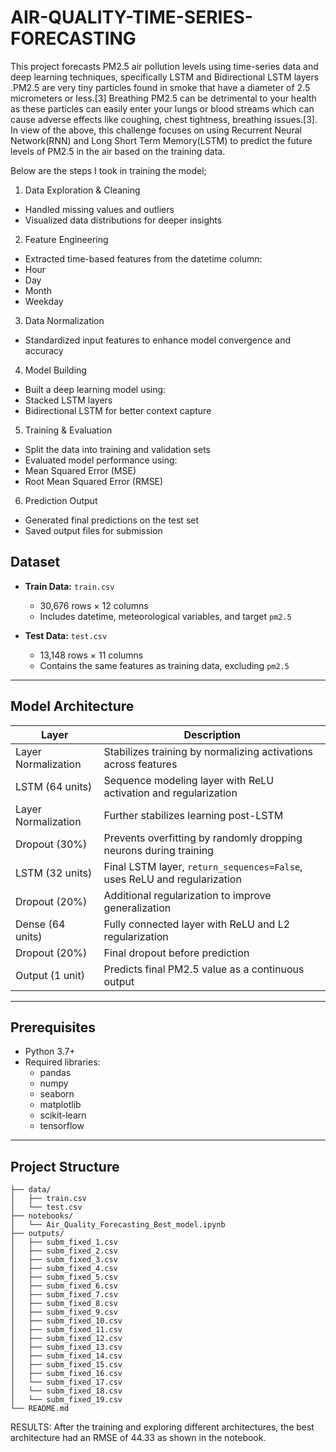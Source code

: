 # AIR-QUALITY-TIME-SERIES-FORECASTING
This project forecasts PM2.5 air pollution levels using time-series data and deep learning techniques, specifically LSTM and Bidirectional LSTM layers .PM2.5 are very tiny particles found in smoke that have a diameter of 2.5 micrometers or
less.[3] Breathing PM2.5 can be detrimental to your health as these particles can easily
enter your lungs or blood streams which can cause adverse effects like coughing, chest
tightness, breathing issues.[3].
In view of the above, this challenge focuses on using Recurrent Neural Network(RNN) and
Long Short Term Memory(LSTM) to predict the future levels of PM2.5 in the air based on
the training data.


Below are the steps I took in training the model;
 1. Data Exploration & Cleaning
  - Handled missing values and outliers  
  - Visualized data distributions for deeper insights
 2. Feature Engineering
  - Extracted time-based features from the datetime column:
  - Hour
  - Day
  - Month
  - Weekday  
 3. Data Normalization
  - Standardized input features to enhance model convergence and accuracy  
 4. Model Building
  - Built a deep learning model using:
  - Stacked LSTM layers
  - Bidirectional LSTM for better context capture  
 5. Training & Evaluation
  - Split the data into training and validation sets  
  - Evaluated model performance using:
  - Mean Squared Error (MSE)
  - Root Mean Squared Error (RMSE)  
6. Prediction Output
  - Generated final predictions on the test set  
  - Saved output files for submission

## Dataset

- **Train Data:** `train.csv`  
  - 30,676 rows × 12 columns  
  - Includes datetime, meteorological variables, and target `pm2.5`

- **Test Data:** `test.csv`  
  - 13,148 rows × 11 columns  
  - Contains the same features as training data, excluding `pm2.5`  

---

## Model Architecture

| Layer               | Description                                                                 |
|--------------------|-----------------------------------------------------------------------------|
| Layer Normalization | Stabilizes training by normalizing activations across features             |
| LSTM (64 units)     | Sequence modeling layer with ReLU activation and regularization            |
| Layer Normalization | Further stabilizes learning post-LSTM                                      |
| Dropout (30%)       | Prevents overfitting by randomly dropping neurons during training          |
| LSTM (32 units)     | Final LSTM layer, `return_sequences=False`, uses ReLU and regularization   |
| Dropout (20%)       | Additional regularization to improve generalization                        |
| Dense (64 units)    | Fully connected layer with ReLU and L2 regularization                       |
| Dropout (20%)       | Final dropout before prediction                                             |
| Output (1 unit)     | Predicts final PM2.5 value as a continuous output                           |

---

## Prerequisites

- Python 3.7+
- Required libraries:
  - pandas  
  - numpy  
  - seaborn  
  - matplotlib  
  - scikit-learn  
  - tensorflow  

---

## Project Structure
```
├── data/
│   ├── train.csv
│   └── test.csv
├── notebooks/
│   └── Air_Quality_Forecasting_Best_model.ipynb
├── outputs/
│   ├── subm_fixed_1.csv
│   ├── subm_fixed_2.csv
│   ├── subm_fixed_3.csv
│   ├── subm_fixed_4.csv
│   ├── subm_fixed_5.csv
│   ├── subm_fixed_6.csv
│   ├── subm_fixed_7.csv
│   ├── subm_fixed_8.csv
│   ├── subm_fixed_9.csv
│   ├── subm_fixed_10.csv
│   ├── subm_fixed_11.csv
│   ├── subm_fixed_12.csv
│   ├── subm_fixed_13.csv
│   ├── subm_fixed_14.csv
│   ├── subm_fixed_15.csv
│   ├── subm_fixed_16.csv
│   └── subm_fixed_17.csv
│   └── subm_fixed_18.csv
│   └── subm_fixed_19.csv
└── README.md
```
RESULTS:
After the training and exploring different architectures, the best architecture had an RMSE of 44.33 as shown in the notebook.
